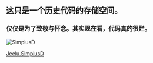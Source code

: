 ## 这只是一个历史代码的存储空间。
### 仅仅是为了致敬与怀念。其实现在看，代码真的很烂。

![SimplusD](https://oss.xknife.net/SimplusD_Welcome.jpg)

[Jeelu.SimplusD](http://jeelu.com)
